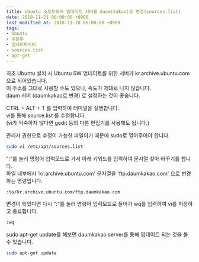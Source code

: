 ```yaml
---
title: Ubuntu 소프트웨어 업데이트 서버를 daum(kakao)로 변경(sources.list)
date: 2018-11-21 06:00:00 +0900
last_modified_at: 2018-11-18 06:00:00 +0900
tags:
- Ubuntu
- 우분투
- 업데이트서버
- sources.list
- apt-get
---
```


최초 Ubuntu 설치 시 Ubuntu SW 업데이트를 위한 서버가 kr.archive.ubuntu.com 으로 되어있습니다.<br>
이 주소를 그대로 사용할 수도 있으나, 속도가 제대로 나지 않습니다.<br>
daum 서버 (daumkakao로 변경) 로 설정하는 것이 좋습니다. 

CTRL + ALT + T 를 입력하여 터미널을 실행합니다.<br>
vi를 통해 source.list 를 수정합니다. <br>
(vi가 익숙하지 않다면 gedit 등의 다른 편집기를 사용해도 됩니다.)

관리자 권한으로 수정이 가능한 파일이기 때문에 sudo로 열어주어야 합니다.

```bash
sudo vi /etc/apt/sources.list
```

":"를 눌러 명령어 입력모드로 가서 아래 키워드를 입력하여 문자열 찾아 바꾸기를 합니다.<br>
파일 내부에서 'kr.archive.ubuntu.com' 문자열을 'ftp.daumkakao.com' 으로 변경하는 명령입니다.

```bash
:%s/kr.archive.ubuntu.com/ftp.daumkakao.com
```

변경이 되었다면 다시 ":"를 눌러 명령어 입력모드로 들어가 wq를 입력하여 vi를 저장하고 종료합니다.
 
```bash
:wq
```

sudo apt-get update를 해보면 daumkakao server를 통해 업데이트 되는 것을 볼 수 있습니다.

```bash
sudo apt-get update
```

